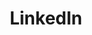 ---
# This topic lives at
# https://digital.gov/topics/linkedin

slug: "linkedin"

# Topic Title
title: "LinkedIn"

# description — keep it short and clear
summary: ""


# Weight
weight: 1

# For more information on managing topics,
# see https://github.com/GSA/digitalgov.gov/wiki
---